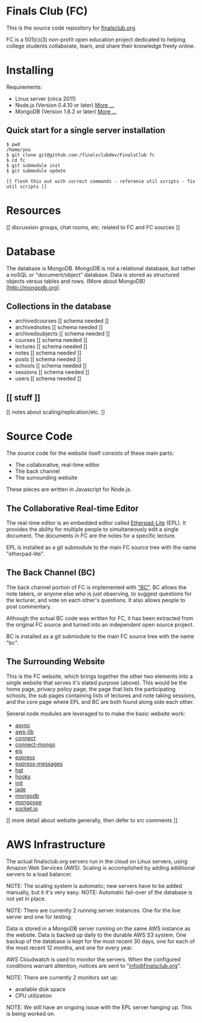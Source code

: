 
# Finals Club (FC)

This is the source code repository for [finalsclub.org](http://finalsclub.org/).

FC is a 501(c)(3) non-profit open education project dedicated to
helping college students collaborate, learn, and share their knowledge freely online.


# Installing

Requirements:

- Linux server (circa 2011)
- Node.js (Version 0.4.10 or later) [More ...](http://nodejs.org)
- MongoDB (Version  1.8.2 or later) [More ...](http://mongodb.org)

## Quick start for a single server installation

	$ pwd
	/home/you
	$ git clone git@github.com:/finalsclubdev/FinalsClub fc
	$ cd fc
	$ git submodule init
	$ git submodule update

	[[ flesh this out with correct commands - reference util scripts - fix util scripts ]]


# Resources

[[ discussion groups, chat rooms, etc. related to FC and FC sources ]]


# Database

The database is MongoDB.
MongoDB is not a relational database, but rather a noSQL or "document/object" database.
Data is stored as structured objects versus tables and rows.
(More about MongoDB)[http://mongodb.org].

## Collections in the database

- archivedcourses
	[[ schema needed ]]
- archivednotes
	[[ schema needed ]]
- archivedsubjects
	[[ schema needed ]]
- courses
	[[ schema needed ]]
- lectures
	[[ schema needed ]]
- notes
	[[ schema needed ]]
- posts
	[[ schema needed ]]
- schools
	[[ schema needed ]]
- sessions
	[[ schema needed ]]
- users
	[[ schema needed ]]


## [[ stuff ]]

[[ notes about scaling/replication/etc. ]]


# Source Code

The source code for the website itself consists of these main parts:

- The collaborative, real-time editor
- The back channel
- The surrounding website

These pieces are written in Javascript for Node.js.


## The Collaborative Real-time Editor 

The real-time editor is an embedded editor called
[Etherpad-Lite](https://github.com/Pita/etherpad-lite) (EPL).
It provides the ability for multiple people to simultaneously edit a single document.
The documents in FC are the notes for a specific lecture.

EPL is installed as a git submodule to the main FC source tree with the name "etherpad-lite".


## The Back Channel (BC)

The back channel portion of FC is implemented with ["BC"](https://github.com/FinalsClubDev/bc).
BC allows the note takers, or anyone else who is just observing,
to suggest questions for the lecturer, and vote on each other's questions.
It also allows people to post commentary.

Although the actual BC code was written for FC, it has been extracted from the original
FC source and turned into an independent open source project.

BC is installed as a git submodule to the main FC source tree with the name "bc".


## The Surrounding Website

This is the FC website, which brings together the other two elements into
a single website that serves it's stated purpose (above).
This would be the home page, privacy policy page, the page that lists the participating
schools, the sub pages containing lists of lectures and note taking sessions, and the
core page where EPL and BC are both found along side each other. 

Several node modules are leveraged to to make the basic website work:

- [async](http:npmjs.org)
- [aws-lib](http:npmjs.org)
- [connect](http:npmjs.org)
- [connect-mongo](http:npmjs.org)
- [ejs](http:npmjs.org)
- [express](http:npmjs.org)
- [express-messages](http:npmjs.org)
- [hat](http:npmjs.org)
- [hooks](http:npmjs.org)
- [init](http:npmjs.org)
- [jade](http:npmjs.org)
- [mongodb](http:npmjs.org)
- [mongoose](http:npmjs.org)
- [socket.io](http:npmjs.org)


[[ more detail about website generally, then defer to src comments ]]


# AWS Infrastructure

The actual finalsclub.org servers run in the cloud on Linux servers, using Amazon Web Services (AWS).
Scaling is accomplished by adding additional servers to a load balancer.

NOTE: The scaling system is automatic; new servers have to be added manually, but it it's very easy.
NOTE: Automatic fail-over of the database is not yet in place.

NOTE: There are currently 2 running server instances.  One for the live server and one for testing.

Data is stored in a MongoDB server running on the same AWS instance as the website.
Data is backed up daily to the durable AWS S3 system.
One backup of the database is kept for the most recent 30 days, one for each of the most
recent 12 months, and one for every year.

AWS Cloudwatch is used to monitor the servers.
When the configured conditions warrant attention, notices are sent to "info@finalsclub.org".

NOTE: There are currently 2 monitors set up:

- available disk space
- CPU utilization

NOTE: We still have an ongoing issue with the EPL server hanging up.  This is being worked on.




